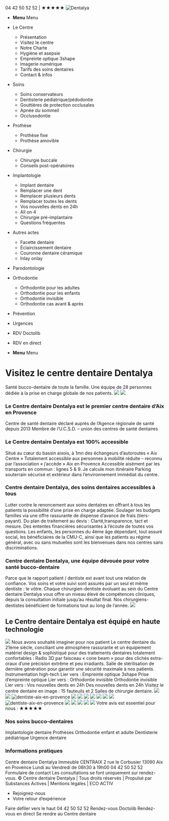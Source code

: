 04 42 50 52 52 | ★★★★★
![Dentalya](https://www.dentalya.fr/wp-content/uploads/Logo-Centre-dentaire-Dentalya-Dentiste.png)
  * **Menu** Menu


  * Le Centre
    * Présentation
    * Visitez le centre
    * Notre Charte
    * Hygiène et asepsie
    * Empreinte optique 3shape
    * Imagerie numérique
    * Tarifs des soins dentaires
    * Contact & infos
  * Soins
    * Soins conservateurs
    * Dentisterie pédiatrique/pédodontie
    * Gouttières de protection occlusales
    * Apnée du sommeil
    * Occlusodontie
  * Prothèse
    * Prothèse fixe
    * Prothèse amovible
  * Chirurgie
    * Chirurgie buccale
    * Conseils post-opératoires
  * Implantologie
    * Implant dentaire
    * Remplacer une dent
    * Remplacer plusieurs dents
    * Remplacer toutes les dents
    * Vos nouvelles dents en 24h
    * All on 4
    * Chirurgie pré-implantaire
    * Questions fréquentes
  * Autres actes
    * Facette dentaire
    * Éclaircissement dentaire
    * Couronne dentaire céramique
    * Inlay onlay
  * Parodontologie
  * Orthodontie
    * Orthodontie pour les adultes
    * Orthodontie pour les enfants
    * Orthodontie invisible
    * Orthodontie cas avant & après
  * Prévention
  * Urgences
  * RDV Doctolib
  * RDV en direct
  * **Menu** Menu


# Visitez le centre dentaire Dentalya
Santé bucco-dentaire de toute la famille. Une équipe de 28 personnes dédiée à la prise en charge globale de nos patients.
![](https://www.dentalya.fr/wp-content/uploads/Fleche-Dentiste3.png)
![](https://www.dentalya.fr/wp-content/uploads/Centre-Dentaire-DENTALYA-Fauteil-de-soins.jpg)
### **Le Centre dentaire Dentalya est le premier centre dentaire d’Aix en Provence**
Centre de santé dentaire déclaré auprès de l’Agence régionale de santé depuis 2013
Membre de l’U.C.S.D. – union des centres de santé dentaires
### **Le Centre dentaire Dentalya est 100% accessible**
Situé au cœur du bassin aixois, à 1mn des échangeurs d’autoroutes « Aix Centre »
Totalement accessible aux personnes à mobilité réduite – reconnu par l’association « j’accède » Aix en Provence
Accessible aisément par les transports en commun : lignes 5 & 9. Je calcule mon itinéraire
Parking souterrain sécurisé et extérieur dans l’environnement immédiat du centre.
### **Centre dentaire Dentalya, des soins dentaires accessibles à tous**
Lutter contre le renoncement aux soins dentaires en offrant à tous les patients la possibilité d’une prise en charge adaptée.
Soulager les budgets familles via une offre rassurante de dispense d’avance de frais (tiers-payant).
Du plan de traitement au devis : Clarté,transparence, tact et mesure.
Des ententes financières sécurisantes à l’écoute de toutes vos questions.
Les enfants, les personnes du 4ème âge dépendant, tout assuré social, les bénéficiaires de la CMU-C, ainsi que les patients au régime général, avec ou sans mutuelles sont les bienvenues dans nos centres sans discriminations.
### **Centre dentaire Dentalya, une équipe dévouée pour votre santé bucco-dentaire**
Parce que le rapport patient / dentiste est avant tout une relation de confiance.
Vos soins et votre suivi sont assurés par un seul et même dentiste : le vôtre.
Chaque chirurgien-dentiste évoluant au sein du Centre dentaire Dentalya vous offre un niveau élevé de compétences cliniques, depuis la consultation initiale jusqu’au résultat final. Nos chirurgiens-dentistes bénéficient de formations tout au long de l’année.
![](https://www.dentalya.fr/wp-content/uploads/Centre-Dentaire-DENTALYA-Soins3.jpg)
## **Le Centre dentaire Dentalya est équipé en haute technologie**
![](https://www.dentalya.fr/wp-content/uploads/Fleche-Dentiste3.png)
Nous avons souhaité imaginer pour nos patient Le centre dentaire du 21ème siècle, conciliant une atmosphère rassurante et un équipement matériel design & sophistiqué pour des traitements dentaires totalement confortables :
Radio 3D par faisceau « cone beam » pour des clichés extra-oraux d’une précision extrême et peu irradiants.
Salle de stérilisation de dernière génération pour garantir une sécurité maximale à nos patients.
Instrumentation high-tech
Lier vers : Empreinte optique 3shape
Prise d’empreinte optique
Lier vers : Orthodontie invisible
Orthodontie invisible
Lier vers : Vos nouvelles dents en 24h
Des nouvelles dents en 24h
Visitez le centre dentaire en image : 15 fauteuils et 2 Salles de chirurgie dentaire.
![](https://www.dentalya.fr/wp-content/uploads/Accueil-Centre-Dentalya-2-705x470.jpg)
![](https://www.dentalya.fr/wp-content/uploads/Accueil-Centre-Dentalya-2b-705x470.jpg)
![dentiste-aix-en-provence](https://www.dentalya.fr/wp-content/uploads/deco-dentalya.jpg)
![](https://www.dentalya.fr/wp-content/uploads/Centre-Dentaire-DENTALYA-Attente-2b-705x470.jpg)
![](https://www.dentalya.fr/wp-content/uploads/Centre-Dentaire-DENTALYA-6-705x470.jpg)
![](https://www.dentalya.fr/wp-content/uploads/Centre-Dentaire-DENTALYA-Attente3b-705x470.jpg)
![](https://www.dentalya.fr/wp-content/uploads/Centre-Dentaire-DENTALYA-Hygiene-1-705x470.jpg)
![](https://www.dentalya.fr/wp-content/uploads/Centre-Dentaire-DENTALYA-Scanner-2b-705x470.jpg)
![](https://www.dentalya.fr/wp-content/uploads/Espace-de-soins-Dentalya-2b-705x470.jpg)
![](https://www.dentalya.fr/wp-content/uploads/Centre-Dentaire-DENTALYA-Fauteil-705x470.jpg)
![dentiste-aix-en-provence](https://www.dentalya.fr/wp-content/uploads/deco-dentalya-.jpg)
![](https://www.dentalya.fr/wp-content/uploads/Centre-Dentaire-DENTALYA-2b-705x470.jpg)
![](https://www.dentalya.fr/wp-content/uploads/Centre-Dentaire-DENTALYA-3b-705x470.jpg)
![](https://www.dentalya.fr/wp-content/uploads/Centre-Dentaire-DENTALYA-10b-705x470.jpg)
![](https://www.dentalya.fr/wp-content/uploads/Centre-Dentaire-DENTALYA-23-Labo-705x470.jpg)
![](https://www.dentalya.fr/wp-content/uploads/Logo-Centre-Dentalya-Dentiste-White3.png)
Votre avis est essentiel pour nous :
★★★★★
### Nos soins bucco-dentaires
Implantologie dentaire
Prothèses
Orthodontie enfant et adulte
Dentisterie pédiatrique
Urgence dentaire
### Informations pratiques
Centre dentaire Dentalya Immeuble CENTRAIX 2 rue le Corbusier 13090 Aix en Provence
Lundi au Vendredi de 08h30 à 19h00
04 42 50 52 52
Formulaire de contact
Les consultations se font uniquement sur rendez-vous.
© Centre dentaire Dentalya | Tous droits réservés | Propulsé par Substances Actives | Mentions légales | ECO ACTIV
  * Rejoignez-nous
  * Votre retour d’expérience


Faire défiler vers le haut
04 42 50 52 52
Rendez-vous Doctolib
Rendez-vous en direct
Se rendre au Centre dentaire
